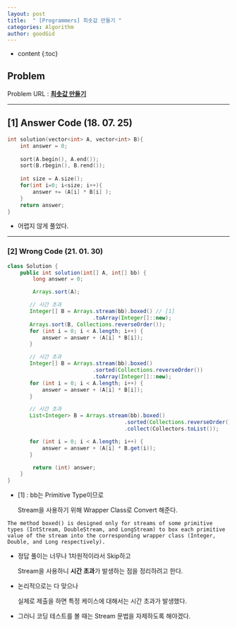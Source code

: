 ```yaml
---
layout: post
title:  " [Programmers] 최솟값 만들기 "
categories: Algorithm
author: goodGid
---
```

* content
{:toc}


## Problem 
Problem URL : **[최솟값 만들기](https://programmers.co.kr/learn/courses/30/lessons/12941)**

---

## [1] Answer Code (18. 07. 25)

``` cpp
int solution(vector<int> A, vector<int> B){
    int answer = 0;
    
    sort(A.begin(), A.end());
    sort(B.rbegin(), B.rend());
    
    int size = A.size();
    for(int i=0; i<size; i++){
        answer += (A[i] * B[i] );
    }
    return answer;
}
```

* 어렵지 않게 풀었다.

---

### [2] Wrong Code (21. 01. 30)

``` java
class Solution {
    public int solution(int[] A, int[] bb) {
        long answer = 0;

        Arrays.sort(A);

       // 시간 초과
       Integer[] B = Arrays.stream(bb).boxed() // [1]
                           .toArray(Integer[]::new);
       Arrays.sort(B, Collections.reverseOrder());
       for (int i = 0; i < A.length; i++) {
           answer = answer + (A[i] * B[i]);
       }

       // 시간 초과
       Integer[] B = Arrays.stream(bb).boxed()
                           .sorted(Collections.reverseOrder())
                           .toArray(Integer[]::new);
       for (int i = 0; i < A.length; i++) {
           answer = answer + (A[i] * B[i]);
       }

       // 시간 초과
       List<Integer> B = Arrays.stream(bb).boxed()
                                     .sorted(Collections.reverseOrder())
                                     .collect(Collectors.toList());

       for (int i = 0; i < A.length; i++) {
           answer = answer + (A[i] * B.get(i));
       }

        return (int) answer;
    }
}
```

* [1] : bb는 Primitive Type이므로 

  Stream을 사용하기 위해 Wrapper Class로 Convert 해준다.

```
The method boxed() is designed only for streams of some primitive types (IntStream, DoubleStream, and LongStream) to box each primitive value of the stream into the corresponding wrapper class (Integer, Double, and Long respectively).
```

* 정답 풀이는 너무나 1차원적이라서 Skip하고

  Stream을 사용하니 **시간 초과**가 발생하는 점을 정리하려고 한다.

* 논리적으로는 다 맞으나 

  실제로 제출을 하면 특정 케이스에 대해서는 시간 초과가 발생했다.

* 그러니 코딩 테스트를 볼 때는 Stream 문법을 자제하도록 해야겠다.